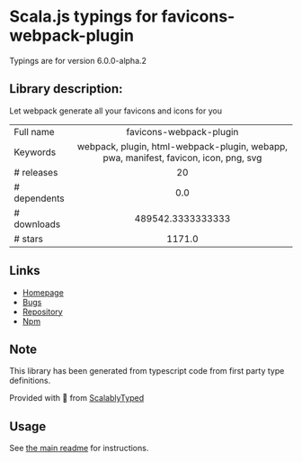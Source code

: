 
# Scala.js typings for favicons-webpack-plugin

Typings are for version 6.0.0-alpha.2

## Library description:
Let webpack generate all your favicons and icons for you

|                    |                 |
| ------------------ | :-------------: |
| Full name          | favicons-webpack-plugin |
| Keywords           | webpack, plugin, html-webpack-plugin, webapp, pwa, manifest, favicon, icon, png, svg |
| # releases         | 20 |
| # dependents       | 0.0 |
| # downloads        | 489542.3333333333 |
| # stars            | 1171.0 |

## Links
- [Homepage](https://github.com/jantimon/favicons-webpack-plugin)
- [Bugs](https://github.com/jantimon/favicons-webpack-plugin/issues)
- [Repository](https://github.com/jantimon/favicons-webpack-plugin)
- [Npm](https://www.npmjs.com/package/favicons-webpack-plugin)
    


## Note
This library has been generated from typescript code from first party type definitions.

Provided with :purple_heart: from [ScalablyTyped](https://github.com/oyvindberg/ScalablyTyped)

## Usage
See [the main readme](../../readme.md) for instructions.


